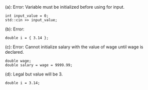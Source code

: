(a): Error: Variable must be initialized before using for input.
```
int input_value = 0;
std::cin >> input_value;
``` 

(b): Error: 
```
double i = { 3.14 };
```

(c): Error: Cannot initialize salary with the value of wage until wage is declared.
```
double wage;
double salary = wage = 9999.99;
```

(d): Legal but value will be 3.
```
double i = 3.14;
```